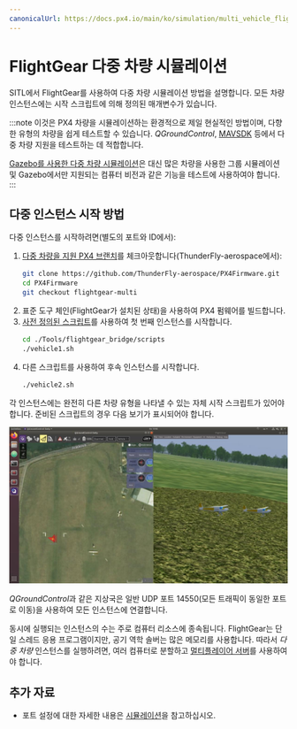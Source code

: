 ```yaml
---
canonicalUrl: https://docs.px4.io/main/ko/simulation/multi_vehicle_flightgear
---
```


# FlightGear 다중 차량 시뮬레이션

SITL에서 FlightGear를 사용하여 다중 차량 시뮬레이션 방법을 설명합니다. 모든 차량 인스턴스에는 시작 스크립트에 의해 정의된 매개변수가 있습니다.

:::note
이것은 PX4 차량을 시뮬레이션하는 환경적으로 제일 현실적인 방법이며,  다향한 유형의 차량을 쉽게 테스트할 수 있습니다. *QGroundControl*, [MAVSDK](https://mavsdk.mavlink.io/) 등에서 다중 차량 지원을 테스트하는 데 적합합니다.

[Gazebo를 사용한 다중 차량 시뮬레이션](../simulation/multi-vehicle-simulation.md)은 대신 많은 차량을 사용한 그룹 시뮬레이션 및 Gazebo에서만 지원되는 컴퓨터 비전과 같은 기능을 테스트에 사용하여야 합니다.
:::

## 다중 인스턴스 시작 방법

다중 인스턴스를 시작하려면(별도의 포트와 ID에서):

1. [다중 차량을 지원 PX4 브랜치](https://github.com/ThunderFly-aerospace/PX4Firmware/tree/flightgear-multi)를 체크아웃합니다(ThunderFly-aerospace에서):
   ```bash
   git clone https://github.com/ThunderFly-aerospace/PX4Firmware.git
   cd PX4Firmware
   git checkout flightgear-multi  
   ```
1. 표준 도구 체인(FlightGear가 설치된 상태)을 사용하여 PX4 펌웨어를 빌드합니다.
1. [사전 정의된 스크립트](https://github.com/ThunderFly-aerospace/PX4-FlightGear-Bridge/tree/master/scripts)를 사용하여 첫 번째 인스턴스를 시작합니다.
   ```bash
   cd ./Tools/flightgear_bridge/scripts
   ./vehicle1.sh
   ```
1. 다른 스크립트를 사용하여 후속 인스턴스를 시작합니다.
   ```bash
   ./vehicle2.sh
   ```

각 인스턴스에는 완전히 다른 차량 유형을 나타낼 수 있는 자체 시작 스크립트가 있어야 합니다. 준비된 스크립트의 경우 다음 보기가 표시되어야 합니다.

![PX4 SITL과 FlightGear를 사용한 다중 차량 시뮬레이션](../../assets/simulation/flightgear/flightgear-multi-vehicle-sitl.jpg)

*QGroundControl*과 같은 지상국은 일반 UDP 포트 14550(모든 트래픽이 동일한 포트로 이동)을 사용하여 모든 인스턴스에 연결합니다.

동시에 실행되는 인스턴스의 수는 주로 컴퓨터 리소스에 종속됩니다. FlightGear는 단일 스레드 응용 프로그램이지만, 공기 역학 솔버는 많은 메모리를 사용합니다. 따라서 *다중 차량* 인스턴스를 실행하려면, 여러 컴퓨터로 분할하고 [멀티플레이어 서버](https://wiki.flightgear.org/Howto:Multiplayer)를 사용하여야 합니다.

## 추가 자료

* 포트 설정에 대한 자세한 내용은 [시뮬레이션](../simulation/README.md)을 참고하십시오.
